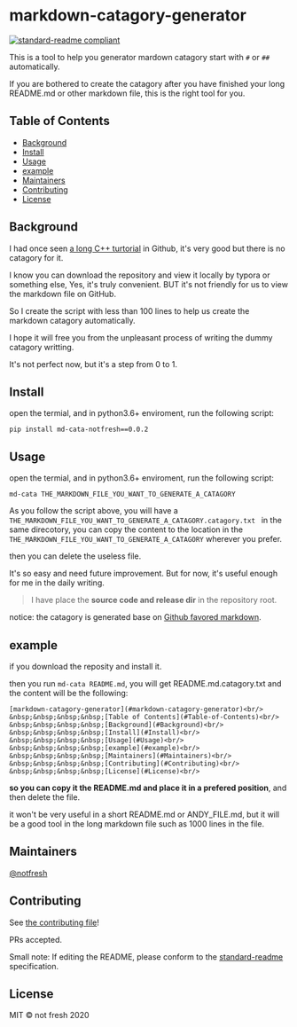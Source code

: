 # markdown-catagory-generator

[![standard-readme compliant](https://img.shields.io/badge/standard--readme-OK-green.svg?style=flat-square)](https://github.com/RichardLitt/standard-readme)

This is a tool to help you generator mardown catagory start with `#` or `##` automatically.

If you are bothered to create the catagory after you have finished your long README.md  or other markdown file, this is the right tool for you.

## Table of Contents

- [Background](#background)
- [Install](#install)
- [Usage](#usage)
- [example](#example)
- [Maintainers](#maintainers)
- [Contributing](#contributing)
- [License](#license)

## Background

I had once seen  [a long C++ turtorial](https://github.com/AnkerLeng/Cpp-0-1-Resource) in Github, it's very good but there is no catagory for it.

I know you can download the repository and view it locally by typora or something else,  Yes, it's truly convenient. BUT it's not friendly for us to view the markdown file on GitHub.

So I create the script with less than 100 lines to help us create the markdown catagory automatically.

I hope it will free you from the unpleasant process of writing the dummy catagory writting. 

It's not perfect now, but it's a step from 0 to 1.


## Install

open the termial, and in python3.6+ enviroment, run the following script:

```
pip install md-cata-notfresh==0.0.2
```



## Usage

open the termial, and in python3.6+ enviroment, run the following script:

```
md-cata THE_MARKDOWN_FILE_YOU_WANT_TO_GENERATE_A_CATAGORY
```



As you follow the script above, you will have a `THE_MARKDOWN_FILE_YOU_WANT_TO_GENERATE_A_CATAGORY.catagory.txt ` in the same direcotory, you can copy the content to the location in the `THE_MARKDOWN_FILE_YOU_WANT_TO_GENERATE_A_CATAGORY` wherever you prefer.

then you can delete the useless file.

It's so easy and need future improvement.  But for now, it's useful enough for me in the daily writing.

> I have place the **source code and  release dir** in the repository root.

notice: the catagory is generated base on [Github favored markdown](https://github.github.com/gfm/). 

## example

if you download the reposity and install it.

then you run `md-cata README.md`, you will get README.md.catagory.txt and the content will be the following:

```
[markdown-catagory-generator](#markdown-catagory-generator)<br/>
&nbsp;&nbsp;&nbsp;&nbsp;[Table of Contents](#Table-of-Contents)<br/>
&nbsp;&nbsp;&nbsp;&nbsp;[Background](#Background)<br/>
&nbsp;&nbsp;&nbsp;&nbsp;[Install](#Install)<br/>
&nbsp;&nbsp;&nbsp;&nbsp;[Usage](#Usage)<br/>
&nbsp;&nbsp;&nbsp;&nbsp;[example](#example)<br/>
&nbsp;&nbsp;&nbsp;&nbsp;[Maintainers](#Maintainers)<br/>
&nbsp;&nbsp;&nbsp;&nbsp;[Contributing](#Contributing)<br/>
&nbsp;&nbsp;&nbsp;&nbsp;[License](#License)<br/>
```

**so you can copy it the README.md and place it in a prefered position**, and then delete the file.

it won't be very useful in a short README.md or ANDY_FILE.md, but it will be a good tool in the long markdown file such as 1000 lines in the file.



## Maintainers

[@notfresh](https://github.com/notfresh)

## Contributing

See [the contributing file](contributing.md)!

PRs accepted.

Small note: If editing the README, please conform to the [standard-readme](https://github.com/RichardLitt/standard-readme) specification.

## License

MIT © not fresh 2020

